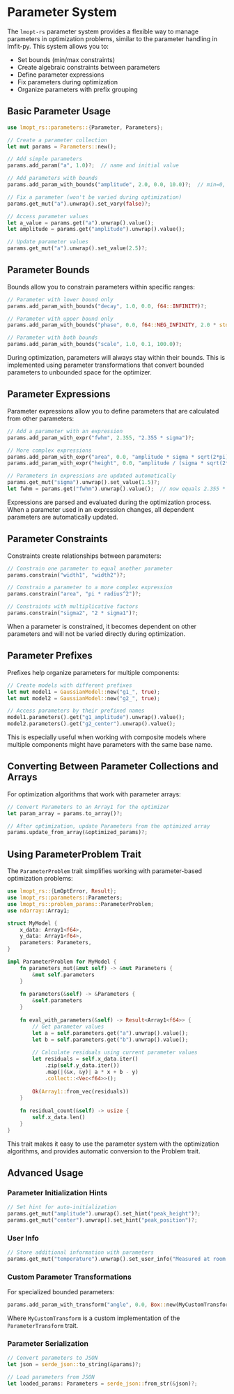 # Parameter System

The `lmopt-rs` parameter system provides a flexible way to manage parameters in optimization problems, similar to the parameter handling in lmfit-py. This system allows you to:

- Set bounds (min/max constraints)
- Create algebraic constraints between parameters
- Define parameter expressions
- Fix parameters during optimization
- Organize parameters with prefix grouping

## Basic Parameter Usage

```rust
use lmopt_rs::parameters::{Parameter, Parameters};

// Create a parameter collection
let mut params = Parameters::new();

// Add simple parameters
params.add_param("a", 1.0)?;  // name and initial value

// Add parameters with bounds
params.add_param_with_bounds("amplitude", 2.0, 0.0, 10.0)?;  // min=0, max=10

// Fix a parameter (won't be varied during optimization)
params.get_mut("a").unwrap().set_vary(false)?;

// Access parameter values
let a_value = params.get("a").unwrap().value();
let amplitude = params.get("amplitude").unwrap().value();

// Update parameter values
params.get_mut("a").unwrap().set_value(2.5)?;
```

## Parameter Bounds

Bounds allow you to constrain parameters within specific ranges:

```rust
// Parameter with lower bound only
params.add_param_with_bounds("decay", 1.0, 0.0, f64::INFINITY)?;

// Parameter with upper bound only
params.add_param_with_bounds("phase", 0.0, f64::NEG_INFINITY, 2.0 * std::f64::consts::PI)?;

// Parameter with both bounds
params.add_param_with_bounds("scale", 1.0, 0.1, 100.0)?;
```

During optimization, parameters will always stay within their bounds. This is implemented using parameter transformations that convert bounded parameters to unbounded space for the optimizer.

## Parameter Expressions

Parameter expressions allow you to define parameters that are calculated from other parameters:

```rust
// Add a parameter with an expression
params.add_param_with_expr("fwhm", 2.355, "2.355 * sigma")?;

// More complex expressions
params.add_param_with_expr("area", 0.0, "amplitude * sigma * sqrt(2*pi)")?;
params.add_param_with_expr("height", 0.0, "amplitude / (sigma * sqrt(2*pi))")?;

// Parameters in expressions are updated automatically
params.get_mut("sigma").unwrap().set_value(1.5)?;
let fwhm = params.get("fwhm").unwrap().value();  // now equals 2.355 * 1.5
```

Expressions are parsed and evaluated during the optimization process. When a parameter used in an expression changes, all dependent parameters are automatically updated.

## Parameter Constraints

Constraints create relationships between parameters:

```rust
// Constrain one parameter to equal another parameter
params.constrain("width1", "width2")?;

// Constrain a parameter to a more complex expression
params.constrain("area", "pi * radius^2")?;

// Constraints with multiplicative factors
params.constrain("sigma2", "2 * sigma1")?;
```

When a parameter is constrained, it becomes dependent on other parameters and will not be varied directly during optimization.

## Parameter Prefixes

Prefixes help organize parameters for multiple components:

```rust
// Create models with different prefixes
let mut model1 = GaussianModel::new("g1_", true);
let mut model2 = GaussianModel::new("g2_", true);

// Access parameters by their prefixed names
model1.parameters().get("g1_amplitude").unwrap().value();
model2.parameters().get("g2_center").unwrap().value();
```

This is especially useful when working with composite models where multiple components might have parameters with the same base name.

## Converting Between Parameter Collections and Arrays

For optimization algorithms that work with parameter arrays:

```rust
// Convert Parameters to an Array1 for the optimizer
let param_array = params.to_array()?;

// After optimization, update Parameters from the optimized array
params.update_from_array(&optimized_params)?;
```

## Using ParameterProblem Trait

The `ParameterProblem` trait simplifies working with parameter-based optimization problems:

```rust
use lmopt_rs::{LmOptError, Result};
use lmopt_rs::parameters::Parameters;
use lmopt_rs::problem_params::ParameterProblem;
use ndarray::Array1;

struct MyModel {
    x_data: Array1<f64>,
    y_data: Array1<f64>,
    parameters: Parameters,
}

impl ParameterProblem for MyModel {
    fn parameters_mut(&mut self) -> &mut Parameters {
        &mut self.parameters
    }
    
    fn parameters(&self) -> &Parameters {
        &self.parameters
    }
    
    fn eval_with_parameters(&self) -> Result<Array1<f64>> {
        // Get parameter values
        let a = self.parameters.get("a").unwrap().value();
        let b = self.parameters.get("b").unwrap().value();
        
        // Calculate residuals using current parameter values
        let residuals = self.x_data.iter()
            .zip(self.y_data.iter())
            .map(|(&x, &y)| a * x + b - y)
            .collect::<Vec<f64>>();
            
        Ok(Array1::from_vec(residuals))
    }
    
    fn residual_count(&self) -> usize {
        self.x_data.len()
    }
}
```

This trait makes it easy to use the parameter system with the optimization algorithms, and provides automatic conversion to the Problem trait.

## Advanced Usage

### Parameter Initialization Hints

```rust
// Set hint for auto-initialization
params.get_mut("amplitude").unwrap().set_hint("peak_height")?;
params.get_mut("center").unwrap().set_hint("peak_position")?;
```

### User Info

```rust
// Store additional information with parameters
params.get_mut("temperature").unwrap().set_user_info("Measured at room temperature")?;
```

### Custom Parameter Transformations

For specialized bounded parameters:

```rust
params.add_param_with_transform("angle", 0.0, Box::new(MyCustomTransform))?;
```

Where `MyCustomTransform` is a custom implementation of the `ParameterTransform` trait.

### Parameter Serialization

```rust
// Convert parameters to JSON
let json = serde_json::to_string(&params)?;

// Load parameters from JSON
let loaded_params: Parameters = serde_json::from_str(&json)?;
```